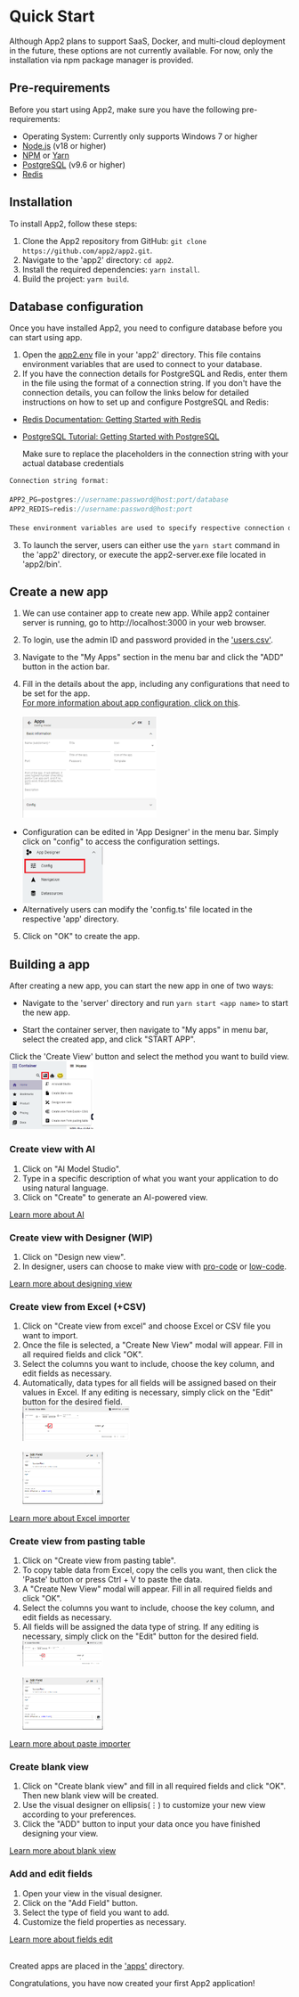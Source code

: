 # Quick Start

Although App2 plans to support SaaS, Docker, and multi-cloud deployment in the future, these options are not currently available. For now, only the installation via npm package manager is provided.

## Pre-requirements

Before you start using App2, make sure you have the following pre-requirements:

- Operating System: Currently only supports Windows 7 or higher
- [Node.js](https://nodejs.org/en/) (v18 or higher)
- [NPM](https://www.npmjs.com/package/npm) or [Yarn](https://yarnpkg.com/getting-started/install)
- [PostgreSQL](https://www.postgresql.org/download/) (v9.6 or higher)
- [Redis](https://redis.io/download/)

## Installation

To install App2, follow these steps:

1. Clone the App2 repository from GitHub: `git clone https://github.com/app2/app2.git`.
2. Navigate to the 'app2' directory: `cd app2`.
3. Install the required dependencies: `yarn install`.
4. Build the project: `yarn build`.

## Database configuration

Once you have installed App2, you need to configure database before you can start using app.

1. Open the [app2.env](../app2.env) file in your 'app2' directory. This file contains environment variables that are used to connect to your database.
2. If you have the connection details for PostgreSQL and Redis, enter them in the file using the format of a connection string. If you don't have the connection details, you can follow the links below for detailed instructions on how to set up and configure PostgreSQL and Redis:

- [Redis Documentation: Getting Started with Redis](https://redis.io/docs/getting-started/)
- [PostgreSQL Tutorial: Getting Started with PostgreSQL](https://www.postgresqltutorial.com/postgresql-getting-started/connect-to-postgresql-database/)

  Make sure to replace the placeholders in the connection string with your actual database credentials

```js
Connection string format:

APP2_PG=postgres://username:password@host:port/database
APP2_REDIS=redis://username:password@host:port

These environment variables are used to specify respective connection details.
```

3. To launch the server, users can either use the `yarn start` command in the 'app2' directory, or execute the app2-server.exe file located in 'app2/bin'.

## Create a new app

1. We can use container app to create new app. While app2 container server is running, go to http://localhost:3000 in your web browser.

2. To login, use the admin ID and password provided in the ['users.csv'](../common/csv/users.csv).

3. Navigate to the "My Apps" section in the menu bar and click the "ADD" button in the action bar.

4. Fill in the details about the app, including any configurations that need to be set for the app.
   <br>[For more information about app configuration, click on this]().</br>
   <br><img src="./assets/createAppsDetail.png" alt="createAppsDetail" width="50%" height="20%"><br>

- Configuration can be edited in 'App Designer' in the menu bar. Simply click on "config" to access the configuration settings.
  <br><img src="./assets/AppDesignerConfig.png" alt="appDesigner" width="30%" height="10%"><br>
- Alternatively users can modify the 'config.ts' file located in the respective 'app' directory.

5. Click on "OK" to create the app.

## Building a app

After creating a new app, you can start the new app in one of two ways:

- Navigate to the 'server' directory and run `yarn start <app name>` to start the new app.

- Start the container server, then navigate to "My apps" in menu bar, select the created app, and click "START APP".

Click the 'Create View' button and select the method you want to build view.
<br><img src="./assets/createView.png" alt="createView" width="30%" height="10%"><br>

### Create view with AI

1. Click on "AI Model Studio".
2. Type in a specific description of what you want your application to do using natural language.
3. Click on "Create" to generate an AI-powered view.

[Learn more about AI]()

### Create view with Designer (WIP)

1. Click on "Design new view".
2. In designer, users can choose to make view with [pro-code](https://www.linkedin.com/pulse/low-code-vs-no-code-pro-code-whats-difference-dominik-keller/) or [low-code](https://www.linkedin.com/pulse/low-code-vs-no-code-pro-code-whats-difference-dominik-keller/).

[Learn more about designing view]()

### Create view from Excel (+CSV)

1. Click on "Create view from excel" and choose Excel or CSV file you want to import.
2. Once the file is selected, a "Create New View" modal will appear. Fill in all required fields and click "OK".
3. Select the columns you want to include, choose the key column, and edit fields as necessary.
4. Automatically, data types for all fields will be assigned based on their values in Excel. If any editing is necessary, simply click on the "Edit" button for the desired field.
   <br><img src="./assets/createViewWithExcel.png" alt="ViewWithExcel" width="40%" height="20%"><br>
   <br><img src="./assets/editField.png" alt="editField" width="30%" height="10%"><br>

[Learn more about Excel importer]()

### Create view from pasting table

1. Click on "Create view from pasting table".
2. To copy table data from Excel, copy the cells you want, then click the 'Paste' button or press Ctrl + V to paste the data.
3. A "Create New View" modal will appear. Fill in all required fields and click "OK".
4. Select the columns you want to include, choose the key column, and edit fields as necessary.
5. All fields will be assigned the data type of string. If any editing is necessary, simply click on the "Edit" button for the desired field.
   <br><img src="./assets/createViewWithExcel.png" alt="ViewWithExcel" width="30%" height="20%"><br>
   <br><img src="./assets/editField.png" alt="editField" width="30%" height="10%"><br>

[Learn more about paste importer]()

### Create blank view

1. Click on "Create blank view" and fill in all required fields and click "OK". Then new blank view will be created.
2. Use the visual designer on ellipsis(⋮) to customize your new view according to your preferences.
3. Click the "ADD" button to input your data once you have finished designing your view.

[Learn more about blank view]()

### Add and edit fields

1. Open your view in the visual designer.
2. Click on the "Add Field" button.
3. Select the type of field you want to add.
4. Customize the field properties as necessary.

[Learn more about fields edit]()

<br>Created apps are placed in the ['apps'](../apps/) directory.</br>

Congratulations, you have now created your first App2 application!
